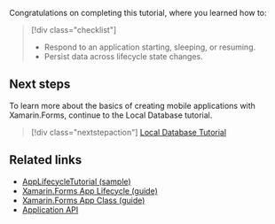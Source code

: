 Congratulations on completing this tutorial, where you learned how to:

> [!div class="checklist"]
>
> - Respond to an application starting, sleeping, or resuming.
> - Persist data across lifecycle state changes.

## Next steps

To learn more about the basics of creating mobile applications with Xamarin.Forms, continue to the Local Database tutorial.

> [!div class="nextstepaction"]
> [Local Database Tutorial](~/get-started/tutorials/local-database/index.yml)

## Related links

- [AppLifecycleTutorial (sample)](https://docs.microsoft.com/samples/xamarin/xamarin-forms-samples/getstarted-tutorials-applifecycletutorial/)
- [Xamarin.Forms App Lifecycle (guide)](~/xamarin-forms/app-fundamentals/app-lifecycle.md)
- [Xamarin.Forms App Class (guide)](~/xamarin-forms/app-fundamentals/application-class.md)
- [Application API](xref:Xamarin.Forms.Application)
